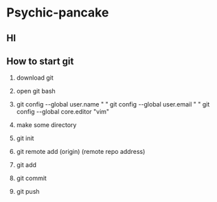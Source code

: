 # Psychic-pancake 

## HI

## How to start git
1. download git
2. open git bash
3. git config --global user.name " "
git config --global user.email " "
git config --global core.editor "vim"

4. make some directory
5. git init
6. git remote add (origin) (remote repo address)

7. git add
8. git commit
9. git push

